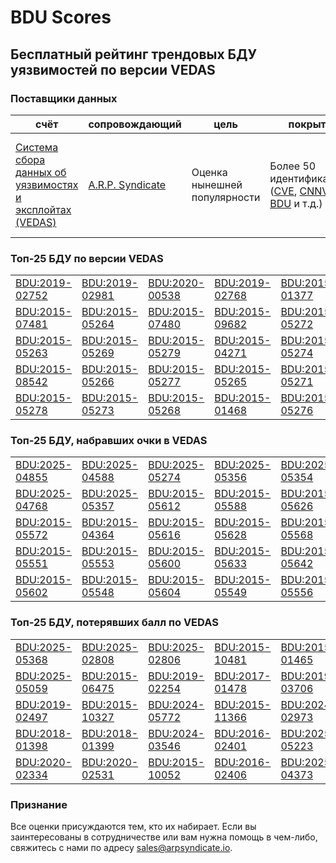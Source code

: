 
# BDU Scores
## Бесплатный рейтинг трендовых БДУ уязвимостей по версии VEDAS

### Поставщики данных
| счёт | cопровождающий | цель | покрытие | определение | частота |
| ----- | ---------- | ------- | -------- | ----------- | --------- |
| [Система сбора данных об уязвимостях и эксплойтах (VEDAS)](https://vedas.arpsyndicate.io) | [A.R.P. Syndicate](https://www.arpsyndicate.io) | Оценка нынешней популярности | Более 50 идентификаторов ([CVE](https://github.com/ARPSyndicate/cve-scores), [CNNVD](https://github.com/ARPSyndicate/cnnvd-scores), [BDU](https://github.com/ARPSyndicate/bdu-scores) и т.д.) | Аналитические данные с открытым исходным кодом (OSINT), полученные от [Exploit Observer](https://www.exploit.observer) | 6-8 часов |



<h3>Топ-25 БДУ по версии VEDAS</h3>

<table>
  <tr>
    <td><a href='https://vedas.arpsyndicate.io/?vuln=BDU:2019-02752'>BDU:2019-02752</a></td>
    <td><a href='https://vedas.arpsyndicate.io/?vuln=BDU:2019-02981'>BDU:2019-02981</a></td>
    <td><a href='https://vedas.arpsyndicate.io/?vuln=BDU:2020-00538'>BDU:2020-00538</a></td>
    <td><a href='https://vedas.arpsyndicate.io/?vuln=BDU:2019-02768'>BDU:2019-02768</a></td>
    <td><a href='https://vedas.arpsyndicate.io/?vuln=BDU:2015-01377'>BDU:2015-01377</a></td>
  </tr>
  <tr>
    <td><a href='https://vedas.arpsyndicate.io/?vuln=BDU:2015-07481'>BDU:2015-07481</a></td>
    <td><a href='https://vedas.arpsyndicate.io/?vuln=BDU:2015-05264'>BDU:2015-05264</a></td>
    <td><a href='https://vedas.arpsyndicate.io/?vuln=BDU:2015-07480'>BDU:2015-07480</a></td>
    <td><a href='https://vedas.arpsyndicate.io/?vuln=BDU:2015-09682'>BDU:2015-09682</a></td>
    <td><a href='https://vedas.arpsyndicate.io/?vuln=BDU:2015-05272'>BDU:2015-05272</a></td>
  </tr>
  <tr>
    <td><a href='https://vedas.arpsyndicate.io/?vuln=BDU:2015-05263'>BDU:2015-05263</a></td>
    <td><a href='https://vedas.arpsyndicate.io/?vuln=BDU:2015-05269'>BDU:2015-05269</a></td>
    <td><a href='https://vedas.arpsyndicate.io/?vuln=BDU:2015-05279'>BDU:2015-05279</a></td>
    <td><a href='https://vedas.arpsyndicate.io/?vuln=BDU:2015-04271'>BDU:2015-04271</a></td>
    <td><a href='https://vedas.arpsyndicate.io/?vuln=BDU:2015-05274'>BDU:2015-05274</a></td>
  </tr>
  <tr>
    <td><a href='https://vedas.arpsyndicate.io/?vuln=BDU:2015-08542'>BDU:2015-08542</a></td>
    <td><a href='https://vedas.arpsyndicate.io/?vuln=BDU:2015-05266'>BDU:2015-05266</a></td>
    <td><a href='https://vedas.arpsyndicate.io/?vuln=BDU:2015-05277'>BDU:2015-05277</a></td>
    <td><a href='https://vedas.arpsyndicate.io/?vuln=BDU:2015-05265'>BDU:2015-05265</a></td>
    <td><a href='https://vedas.arpsyndicate.io/?vuln=BDU:2015-05271'>BDU:2015-05271</a></td>
  </tr>
  <tr>
    <td><a href='https://vedas.arpsyndicate.io/?vuln=BDU:2015-05278'>BDU:2015-05278</a></td>
    <td><a href='https://vedas.arpsyndicate.io/?vuln=BDU:2015-05273'>BDU:2015-05273</a></td>
    <td><a href='https://vedas.arpsyndicate.io/?vuln=BDU:2015-05268'>BDU:2015-05268</a></td>
    <td><a href='https://vedas.arpsyndicate.io/?vuln=BDU:2015-01468'>BDU:2015-01468</a></td>
    <td><a href='https://vedas.arpsyndicate.io/?vuln=BDU:2015-05276'>BDU:2015-05276</a></td>
  </tr>
</table>


<h3>Топ-25 БДУ, набравших очки в VEDAS</h3>

<table>
  <tr>
    <td><a href='https://vedas.arpsyndicate.io/?vuln=BDU:2025-04855'>BDU:2025-04855</a></td>
    <td><a href='https://vedas.arpsyndicate.io/?vuln=BDU:2025-04588'>BDU:2025-04588</a></td>
    <td><a href='https://vedas.arpsyndicate.io/?vuln=BDU:2025-05274'>BDU:2025-05274</a></td>
    <td><a href='https://vedas.arpsyndicate.io/?vuln=BDU:2025-05356'>BDU:2025-05356</a></td>
    <td><a href='https://vedas.arpsyndicate.io/?vuln=BDU:2025-05354'>BDU:2025-05354</a></td>
  </tr>
  <tr>
    <td><a href='https://vedas.arpsyndicate.io/?vuln=BDU:2025-04768'>BDU:2025-04768</a></td>
    <td><a href='https://vedas.arpsyndicate.io/?vuln=BDU:2025-05357'>BDU:2025-05357</a></td>
    <td><a href='https://vedas.arpsyndicate.io/?vuln=BDU:2015-05612'>BDU:2015-05612</a></td>
    <td><a href='https://vedas.arpsyndicate.io/?vuln=BDU:2015-05588'>BDU:2015-05588</a></td>
    <td><a href='https://vedas.arpsyndicate.io/?vuln=BDU:2015-05626'>BDU:2015-05626</a></td>
  </tr>
  <tr>
    <td><a href='https://vedas.arpsyndicate.io/?vuln=BDU:2015-05572'>BDU:2015-05572</a></td>
    <td><a href='https://vedas.arpsyndicate.io/?vuln=BDU:2015-04364'>BDU:2015-04364</a></td>
    <td><a href='https://vedas.arpsyndicate.io/?vuln=BDU:2015-05616'>BDU:2015-05616</a></td>
    <td><a href='https://vedas.arpsyndicate.io/?vuln=BDU:2015-05628'>BDU:2015-05628</a></td>
    <td><a href='https://vedas.arpsyndicate.io/?vuln=BDU:2015-05568'>BDU:2015-05568</a></td>
  </tr>
  <tr>
    <td><a href='https://vedas.arpsyndicate.io/?vuln=BDU:2015-05551'>BDU:2015-05551</a></td>
    <td><a href='https://vedas.arpsyndicate.io/?vuln=BDU:2015-05553'>BDU:2015-05553</a></td>
    <td><a href='https://vedas.arpsyndicate.io/?vuln=BDU:2015-05600'>BDU:2015-05600</a></td>
    <td><a href='https://vedas.arpsyndicate.io/?vuln=BDU:2015-05633'>BDU:2015-05633</a></td>
    <td><a href='https://vedas.arpsyndicate.io/?vuln=BDU:2015-05642'>BDU:2015-05642</a></td>
  </tr>
  <tr>
    <td><a href='https://vedas.arpsyndicate.io/?vuln=BDU:2015-05602'>BDU:2015-05602</a></td>
    <td><a href='https://vedas.arpsyndicate.io/?vuln=BDU:2015-05548'>BDU:2015-05548</a></td>
    <td><a href='https://vedas.arpsyndicate.io/?vuln=BDU:2015-05604'>BDU:2015-05604</a></td>
    <td><a href='https://vedas.arpsyndicate.io/?vuln=BDU:2015-05549'>BDU:2015-05549</a></td>
    <td><a href='https://vedas.arpsyndicate.io/?vuln=BDU:2015-05556'>BDU:2015-05556</a></td>
  </tr>
</table>


<h3>Топ-25 БДУ, потерявших балл по VEDAS</h3>

<table>
  <tr>
    <td><a href='https://vedas.arpsyndicate.io/?vuln=BDU:2025-05368'>BDU:2025-05368</a></td>
    <td><a href='https://vedas.arpsyndicate.io/?vuln=BDU:2025-02808'>BDU:2025-02808</a></td>
    <td><a href='https://vedas.arpsyndicate.io/?vuln=BDU:2025-02806'>BDU:2025-02806</a></td>
    <td><a href='https://vedas.arpsyndicate.io/?vuln=BDU:2015-10481'>BDU:2015-10481</a></td>
    <td><a href='https://vedas.arpsyndicate.io/?vuln=BDU:2015-01465'>BDU:2015-01465</a></td>
  </tr>
  <tr>
    <td><a href='https://vedas.arpsyndicate.io/?vuln=BDU:2025-05059'>BDU:2025-05059</a></td>
    <td><a href='https://vedas.arpsyndicate.io/?vuln=BDU:2015-06475'>BDU:2015-06475</a></td>
    <td><a href='https://vedas.arpsyndicate.io/?vuln=BDU:2019-02254'>BDU:2019-02254</a></td>
    <td><a href='https://vedas.arpsyndicate.io/?vuln=BDU:2017-01478'>BDU:2017-01478</a></td>
    <td><a href='https://vedas.arpsyndicate.io/?vuln=BDU:2019-03706'>BDU:2019-03706</a></td>
  </tr>
  <tr>
    <td><a href='https://vedas.arpsyndicate.io/?vuln=BDU:2019-02497'>BDU:2019-02497</a></td>
    <td><a href='https://vedas.arpsyndicate.io/?vuln=BDU:2015-10327'>BDU:2015-10327</a></td>
    <td><a href='https://vedas.arpsyndicate.io/?vuln=BDU:2024-05772'>BDU:2024-05772</a></td>
    <td><a href='https://vedas.arpsyndicate.io/?vuln=BDU:2015-11366'>BDU:2015-11366</a></td>
    <td><a href='https://vedas.arpsyndicate.io/?vuln=BDU:2024-02973'>BDU:2024-02973</a></td>
  </tr>
  <tr>
    <td><a href='https://vedas.arpsyndicate.io/?vuln=BDU:2018-01398'>BDU:2018-01398</a></td>
    <td><a href='https://vedas.arpsyndicate.io/?vuln=BDU:2018-01399'>BDU:2018-01399</a></td>
    <td><a href='https://vedas.arpsyndicate.io/?vuln=BDU:2024-03546'>BDU:2024-03546</a></td>
    <td><a href='https://vedas.arpsyndicate.io/?vuln=BDU:2016-02401'>BDU:2016-02401</a></td>
    <td><a href='https://vedas.arpsyndicate.io/?vuln=BDU:2025-05223'>BDU:2025-05223</a></td>
  </tr>
  <tr>
    <td><a href='https://vedas.arpsyndicate.io/?vuln=BDU:2020-02334'>BDU:2020-02334</a></td>
    <td><a href='https://vedas.arpsyndicate.io/?vuln=BDU:2020-02531'>BDU:2020-02531</a></td>
    <td><a href='https://vedas.arpsyndicate.io/?vuln=BDU:2015-10052'>BDU:2015-10052</a></td>
    <td><a href='https://vedas.arpsyndicate.io/?vuln=BDU:2016-02406'>BDU:2016-02406</a></td>
    <td><a href='https://vedas.arpsyndicate.io/?vuln=BDU:2025-04373'>BDU:2025-04373</a></td>
  </tr>
</table>


### Признание
Все оценки присуждаются тем, кто их набирает.
Если вы заинтересованы в сотрудничестве или вам нужна помощь в чем-либо, свяжитесь с нами по адресу [sales@arpsyndicate.io](mailto:sales@arpsyndicate.io).

